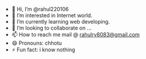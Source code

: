 - 👋 Hi, I’m @rahul220106
- 👀 I’m interested in Internet world.
- 🌱 I’m currently learning web developing.
- 💞️ I’m looking to collaborate on ...
- 📫 How to reach me mail  @ rahulry8083@gmail.com
- 😄 Pronouns: chhotu
- ⚡ Fun fact: i know nothing

<!---
rahul220106/rahul220106 is a ✨ special ✨ repository because its `README.md` (this file) appears on your GitHub profile.
You can click the Preview link to take a look at your changes.
--->
